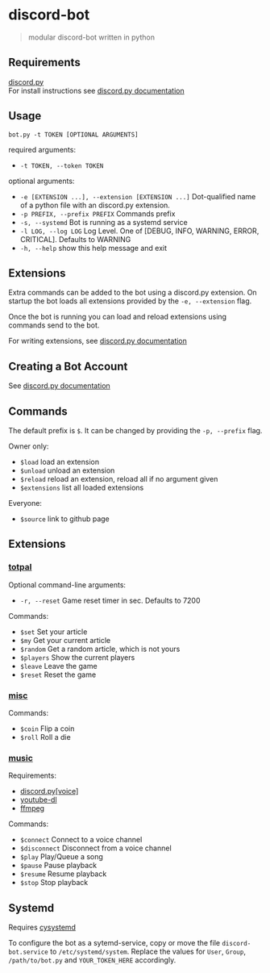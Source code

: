 # discord-bot

>modular discord-bot written in python

## Requirements
[discord.py](https://discordpy.readthedocs.io/en/stable/index.html)  
For install instructions see [discord.py documentation](https://discordpy.readthedocs.io/en/stable/intro.html#installing)

## Usage
```shell
bot.py -t TOKEN [OPTIONAL ARGUMENTS]
```

required arguments:  
* `-t TOKEN, --token TOKEN`

optional arguments:  
* `-e [EXTENSION ...], --extension [EXTENSION ...]` Dot-qualified name of a python file with an discord.py extension.  
* `-p PREFIX, --prefix PREFIX` Commands prefix  
* `-s, --systemd` Bot is running as a systemd service  
* `-l LOG, --log LOG` Log Level. One of [DEBUG, INFO, WARNING, ERROR, CRITICAL]. Defaults to WARNING  
* `-h, --help` show this help message and exit  

## Extensions

Extra commands can be added to the bot using a discord.py extension. On startup the bot loads all extensions provided by the `-e, --extension` flag.

Once the bot is running you can load and reload extensions using commands send to the bot.

For writing extensions, see [discord.py documentation](https://discordpy.readthedocs.io/en/stable/ext/commands/extensions.html)

## Creating a Bot Account

See [discord.py documentation](https://discordpy.readthedocs.io/en/stable/discord.html)

## Commands

The default prefix is `$`. It can be changed by providing the `-p, --prefix` flag.

Owner only:
* `$load` load an extension
* `$unload` unload an extension
* `$reload` reload an extension, reload all if no argument given
* `$extensions` list all loaded extensions

Everyone:
* `$source` link to github page

## Extensions

### [totpal](ext/totpal.py)

Optional command-line arguments:  
* `-r, --reset` Game reset timer in sec. Defaults to 7200

Commands:  
* `$set` Set your article
* `$my` Get your current article
* `$random` Get a random article, which is not yours
* `$players` Show the current players
* `$leave` Leave the game
* `$reset` Reset the game

### [misc](ext/misc.py)

Commands:
* `$coin` Flip a coin
* `$roll` Roll a die

### [music](ext/music.py)

Requirements:
* [discord.py[voice]](https://discordpy.readthedocs.io/en/latest/intro.html#installing)
* [youtube-dl](https://pypi.org/project/youtube_dl/)
* [ffmpeg](https://ffmpeg.org/download.html)

Commands:
* `$connect` Connect to a voice channel
* `$disconnect` Disconnect from a voice channel
* `$play` Play/Queue a song
* `$pause` Pause playback
* `$resume` Resume playback
* `$stop` Stop playback

## Systemd

Requires [cysystemd](https://pypi.org/project/cysystemd/)

To configure the bot as a sytemd-service, copy or move the file `discord-bot.service` to `/etc/systemd/system`. Replace the values for `User`, `Group`, `/path/to/bot.py` and `YOUR_TOKEN_HERE` accordingly.
